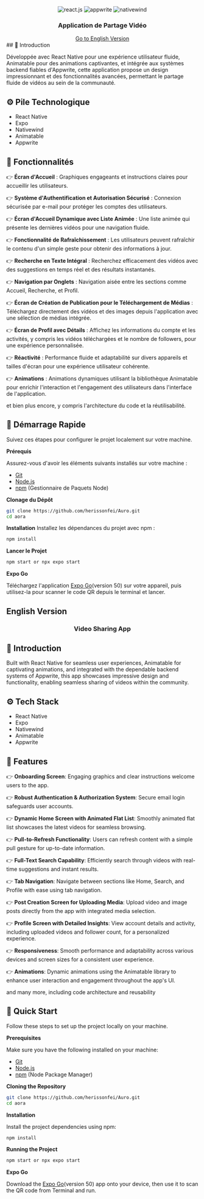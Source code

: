 <div align="center">
  <div>
    <img src="https://img.shields.io/badge/-React_Native-black?style=for-the-badge&logoColor=white&logo=react&color=61DAFB" alt="react.js" />
    <img src="https://img.shields.io/badge/-Appwrite-black?style=for-the-badge&logoColor=white&logo=appwrite&color=FD366E" alt="appwrite" />
    <img src="https://img.shields.io/badge/NativeWind-black?style=for-the-badge&logoColor=white&logo=tailwindcss&color=06B6D4" alt="nativewind" />
  </div>

  <h3 align="center">Application de Partage Vidéo</h3>

</div>
<div align="center">
  <a href="#english-version">Go to English Version</a>
</div>
## <a name="introduction">🤖 Introduction</a>

Développée avec React Native pour une expérience utilisateur fluide, Animatable pour des animations captivantes, et intégrée aux systèmes backend fiables d'Appwrite, cette application propose un design impressionnant et des fonctionnalités avancées, permettant le partage fluide de vidéos au sein de la communauté.

## <a name="tech-stack">⚙️ Pile Technologique</a>

- React Native
- Expo
- Nativewind
- Animatable
- Appwrite

## <a name="features">🔋 Fonctionnalités</a>

👉 **Écran d'Accueil** : Graphiques engageants et instructions claires pour accueillir les utilisateurs.

👉 **Système d'Authentification et Autorisation Sécurisé** : Connexion sécurisée par e-mail pour protéger les comptes des utilisateurs.

👉 **Écran d'Accueil Dynamique avec Liste Animée** : Une liste animée qui présente les dernières vidéos pour une navigation fluide.

👉 **Fonctionnalité de Rafraîchissement** : Les utilisateurs peuvent rafraîchir le contenu d'un simple geste pour obtenir des informations à jour.

👉 **Recherche en Texte Intégral** : Recherchez efficacement des vidéos avec des suggestions en temps réel et des résultats instantanés.

👉 **Navigation par Onglets** : Navigation aisée entre les sections comme Accueil, Recherche, et Profil.

👉 **Écran de Création de Publication pour le Téléchargement de Médias** : Téléchargez directement des vidéos et des images depuis l'application avec une sélection de médias intégrée.

👉 **Écran de Profil avec Détails** : Affichez les informations du compte et les activités, y compris les vidéos téléchargées et le nombre de followers, pour une expérience personnalisée.

👉 **Réactivité** : Performance fluide et adaptabilité sur divers appareils et tailles d'écran pour une expérience utilisateur cohérente.

👉 **Animations** : Animations dynamiques utilisant la bibliothèque Animatable pour enrichir l'interaction et l'engagement des utilisateurs dans l'interface de l'application.

et bien plus encore, y compris l'architecture du code et la réutilisabilité.

## <a name="quick-start">🤸 Démarrage Rapide</a>

Suivez ces étapes pour configurer le projet localement sur votre machine.

**Prérequis**

Assurez-vous d'avoir les éléments suivants installés sur votre machine :

- [Git](https://git-scm.com/)
- [Node.js](https://nodejs.org/en)
- [npm](https://www.npmjs.com/) (Gestionnaire de Paquets Node)

**Clonage du Dépôt**

```bash
git clone https://github.com/herissonfei/Auro.git
cd aora
```

**Installation**
Installez les dépendances du projet avec npm :

```bash
npm install
```

**Lancer le Projet**

```bash
npm start or npx expo start
```

**Expo Go**

Téléchargez l'application [Expo Go](https://expo.dev/go)(version 50) sur votre appareil, puis utilisez-la pour scanner le code QR depuis le terminal et lancer.

## <a name="english-version">English Version</a>

<div align="center">
 
  <h3 align="center">Video Sharing App</h3>

</div>

## <a name="introduction">🤖 Introduction</a>

Built with React Native for seamless user experiences, Animatable for captivating animations, and integrated with the dependable backend systems of Appwrite,
this app showcases impressive design and functionality, enabling seamless sharing of videos within the community.

## <a name="tech-stack">⚙️ Tech Stack</a>

- React Native
- Expo
- Nativewind
- Animatable
- Appwrite

## <a name="features">🔋 Features</a>

👉 **Onboarding Screen**: Engaging graphics and clear instructions welcome users to the app.

👉 **Robust Authentication & Authorization System**: Secure email login safeguards user accounts.

👉 **Dynamic Home Screen with Animated Flat List**: Smoothly animated flat list showcases the latest videos for seamless browsing.

👉 **Pull-to-Refresh Functionality**: Users can refresh content with a simple pull gesture for up-to-date information.

👉 **Full-Text Search Capability**: Efficiently search through videos with real-time suggestions and instant results.

👉 **Tab Navigation**: Navigate between sections like Home, Search, and Profile with ease using tab navigation.

👉 **Post Creation Screen for Uploading Media**: Upload video and image posts directly from the app with integrated media selection.

👉 **Profile Screen with Detailed Insights**: View account details and activity, including uploaded videos and follower count, for a personalized experience.

👉 **Responsiveness**: Smooth performance and adaptability across various devices and screen sizes for a consistent user experience.

👉 **Animations**: Dynamic animations using the Animatable library to enhance user interaction and engagement throughout the app's UI.

and many more, including code architecture and reusability

## <a name="quick-start">🤸 Quick Start</a>

Follow these steps to set up the project locally on your machine.

**Prerequisites**

Make sure you have the following installed on your machine:

- [Git](https://git-scm.com/)
- [Node.js](https://nodejs.org/en)
- [npm](https://www.npmjs.com/) (Node Package Manager)

**Cloning the Repository**

```bash
git clone https://github.com/herissonfei/Auro.git
cd aora
```

**Installation**

Install the project dependencies using npm:

```bash
npm install
```

**Running the Project**

```bash
npm start or npx expo start
```

**Expo Go**

Download the [Expo Go](https://expo.dev/go)(version 50) app onto your device, then use it to scan the QR code from Terminal and run.

